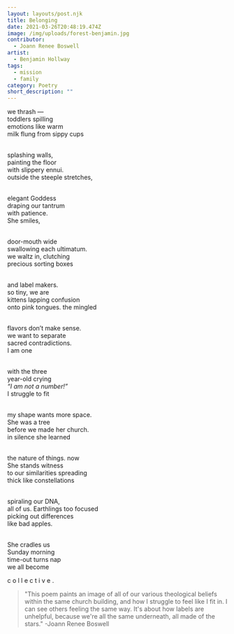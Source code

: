 ```yaml
---
layout: layouts/post.njk
title: Belonging
date: 2021-03-26T20:48:19.474Z
image: /img/uploads/forest-benjamin.jpg
contributor:
  - Joann Renee Boswell
artist:
  - Benjamin Hollway
tags:
  - mission
  - family
category: Poetry
short_description: ""
---
```

we thrash —\
toddlers spilling\
emotions like warm\
milk flung from sippy cups

\
splashing walls,\
painting the floor\
with slippery ennui.\
outside the steeple stretches,

\
elegant Goddess\
draping our tantrum\
with patience.\
She smiles,

\
door-mouth wide\
swallowing each ultimatum.\
we waltz in, clutching\
precious sorting boxes

\
and label makers.\
so tiny, we are\
kittens lapping confusion\
onto pink tongues. the mingled

\
flavors don’t make sense.\
we want to separate\
sacred contradictions.\
I am one

\
with the three\
year-old crying\
*“I am not a number!”*\
I struggle to fit  

\
my shape wants more space.\
She was a tree\
before we made her church.\
in silence she learned

\
the nature of things. now\
She stands witness\
to our similarities spreading\
thick like constellations

\
spiraling our DNA,\
all of us. Earthlings too focused\
picking out differences\
like bad apples.

\
She cradles us\
Sunday morning\
time-out turns nap\
we all become

  c o l l e c t i v e .

> "This poem paints an image of all of our various theological beliefs within the same church building, and how I struggle to feel like I fit in. I can see others feeling the same way. It's about how labels are unhelpful, because we're all the same underneath, all made of the stars." -Joann Renee Boswell